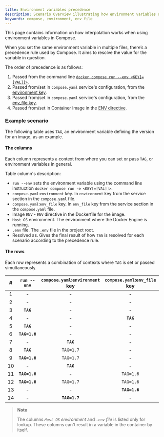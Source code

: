 ```yaml
---
title: Environment variables precedence
description: Scenario Overview illustrating how environment variables are resolved in Compose
keywords: compose, environment, env file
---
```


This page contains information on how interpolation works when using environment variables in Compose.

When you set the same environment variable in multiple files, there’s a precedence rule used by Compose. It aims to resolve the value for the variable in question. 

The order of precedence is as follows:
1. Passed from the command line [`docker compose run --env <KEY[=[VAL]]>`](../../engine/reference/commandline/compose_run/#options).
2. Passed from/set in `compose.yaml` service's configuration, from the [environment key](../../compose/compose-file/#environment).
3. Passed from/set in `compose.yaml` service's configuration, from the [env_file key](../../compose/compose-file/#env_file).
4. Passed from/set in Container Image in the [ENV directive](../../engine/reference/builder/#env).

### Example scenario

The following table uses `TAG`, an environment variable defining the version for an image, as an example.

#### The columns

Each column represents a context from where you can set or pass `TAG`, or environment variables in general.

Table column's description:
* `run --env` sets the environment variable using the command line instruction `docker compose run -e <KEY[=[VAL]]>`.
* `compose.yaml`:`environment` key. In `environment` key from the service section in the `compose.yaml` file.
* `compose.yaml`:`env_file` key. In `env_file` key from the service section in the `compose.yaml` file.
* Image `ENV` - `ENV` directive in the Dockerfile for the image.
* `Host OS` environment. The environment where the Docker Engine is running.
* `.env` file. The `.env` file in the project root.
* Resolved as. Gives the final result of how `TAG` is resolved for each scenario according to the precedence rule.

#### The rows

Each row represents a combination of contexts where `TAG` is set or passed simultaneously.



|  # |  `run --env`  |  `compose.yaml`:`environment` key  |  `compose.yaml`:`env_file` key  |  Image `ENV` |  `Host OS` environment  |  `.env` file      |  Resolved as  |
|:--:|:-------------:|:----------------------------------:|:-------------------------------:|:------------:|:-----------------------:|:-----------------:|:-------------:|
|  1 |   -           |   -                                |   -                             |   -          |  `TAG=1.4`              |  `TAG=1.3`        |   -           |
|  2 |   -           |   -                                |   -                             |**`TAG=1.5`** |  `TAG=1.4`              |  `TAG=1.3`        |**`TAG=1.5`**  |
|  3 |**`TAG`**      |   -                                |   -                             |  `TAG=1.5`   |**`TAG=1.4`**            |  `TAG=1.3`        |**`TAG=1.4`**  |
|  4 |   -           |   -                                |**`TAG`**                        |  `TAG=1.5`   |   -                     |**`TAG=1.3`**      |**`TAG=1.3`**  |
|  5 |**`TAG`**      |   -                                |   -                             |  `TAG=1.5`   |   -                     |**`TAG=1.3`**      |**`TAG=1.3`**  |
|  6 |**`TAG=1.8`**  |   -                                |   -                             |  `TAG=1.5`   |  `TAG=1.4`              |  `TAG=1.3`        |**`TAG=1.8`**  |
|  7 |   -           |**`TAG`**                           |   -                             |  `TAG=1.5`   |**`TAG=1.4`**            |  `TAG=1.3`        |**`TAG=1.4`**  |
|  8 |**`TAG`**      |  `TAG=1.7`                         |   -                             |  `TAG=1.5`   |**`TAG=1.4`**            |  `TAG=1.3`        |**`TAG=1.4`**  |
|  9 |**`TAG=1.8`**  |  `TAG=1.7`                         |   -                             |  `TAG=1.5`   |  `TAG=1.4`              |  `TAG=1.3`        |**`TAG=1.8`**  |
| 10 |   -           |**`TAG`**                           |   -                             |  `TAG=1.5`   |**`TAG=1.4`**            |  `TAG=1.3`        |**`TAG=1.4`**  |
| 11 |**`TAG=1.8`**  |   -                                |  `TAG=1.6`                      |  `TAG=1.5`   |  `TAG=1.4`              |  `TAG=1.3`        |**`TAG=1.8`**  |
| 12 |**`TAG=1.8`**  |  `TAG=1.7`                         |  `TAG=1.6`                      |  `TAG=1.5`   |  `TAG=1.4`              |  `TAG=1.3`        |**`TAG=1.8`**  |
| 13 |   -           |   -                                |**`TAG=1.6`**                    |  `TAG=1.5`   |  `TAG=1.4`              |   -               |**`TAG=1.6`**  |
| 14 |   -           |**`TAG=1.7`**                       |   -                             |  `TAG=1.5`   |  `TAG=1.4`              |   -               |**`TAG=1.7`**  |


> **Note**
>
> The columns _`Host OS` environment_ and _`.env` file_ is listed only for lookup. These columns can't result in a variable in the container by itself.
